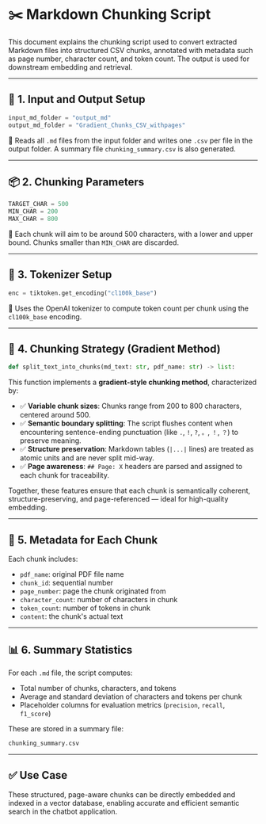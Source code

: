 # ✂️ Markdown Chunking Script 

This document explains the chunking script used to convert extracted Markdown files into structured CSV chunks, annotated with metadata such as page number, character count, and token count. The output is used for downstream embedding and retrieval.

---

## 📁 1. Input and Output Setup

```python
input_md_folder = "output_md"
output_md_folder = "Gradient_Chunks_CSV_withpages"
```

🔹 Reads all `.md` files from the input folder and writes one `.csv` per file in the output folder. A summary file `chunking_summary.csv` is also generated.

---

## 📦 2. Chunking Parameters

```python
TARGET_CHAR = 500
MIN_CHAR = 200
MAX_CHAR = 800
```

🔹 Each chunk will aim to be around 500 characters, with a lower and upper bound. Chunks smaller than `MIN_CHAR` are discarded.

---

## 🧐 3. Tokenizer Setup

```python
enc = tiktoken.get_encoding("cl100k_base")
```

🔹 Uses the OpenAI tokenizer to compute token count per chunk using the `cl100k_base` encoding.

---

## 🧱 4. Chunking Strategy (Gradient Method)

```python
def split_text_into_chunks(md_text: str, pdf_name: str) -> list:
```

This function implements a **gradient-style chunking method**, characterized by:

* ✅ **Variable chunk sizes**: Chunks range from 200 to 800 characters, centered around 500.
* ✅ **Semantic boundary splitting**: The script flushes content when encountering sentence-ending punctuation (like `.`, `!`, `?`, `。`, `！`, `？`) to preserve meaning.
* ✅ **Structure preservation**: Markdown tables (`|...|` lines) are treated as atomic units and are never split mid-way.
* ✅ **Page awareness**: `## Page: X` headers are parsed and assigned to each chunk for traceability.

Together, these features ensure that each chunk is semantically coherent, structure-preserving, and page-referenced — ideal for high-quality embedding.

---

## 📄 5. Metadata for Each Chunk

Each chunk includes:

* `pdf_name`: original PDF file name
* `chunk_id`: sequential number
* `page_number`: page the chunk originated from
* `character_count`: number of characters in chunk
* `token_count`: number of tokens in chunk
* `content`: the chunk's actual text

---

## 📊 6. Summary Statistics

For each `.md` file, the script computes:

* Total number of chunks, characters, and tokens
* Average and standard deviation of characters and tokens per chunk
* Placeholder columns for evaluation metrics (`precision`, `recall`, `f1_score`)

These are stored in a summary file:

```bash
chunking_summary.csv
```

---

## ✅ Use Case

These structured, page-aware chunks can be directly embedded and indexed in a vector database, enabling accurate and efficient semantic search in the chatbot application.
